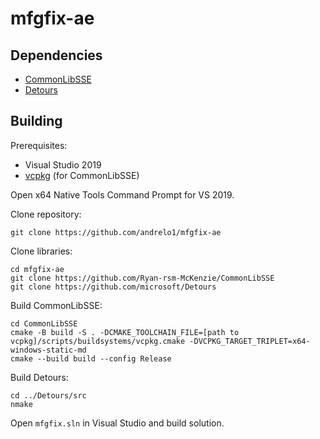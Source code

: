 # mfgfix-ae

## Dependencies
- [CommonLibSSE](https://github.com/Ryan-rsm-McKenzie/CommonLibSSE)
- [Detours](https://github.com/microsoft/Detours)
## Building
Prerequisites:
- Visual Studio 2019
- [vcpkg](https://github.com/microsoft/vcpkg) (for CommonLibSSE)

Open x64 Native Tools Command Prompt for VS 2019.

Clone repository:
```
git clone https://github.com/andrelo1/mfgfix-ae
```
Clone libraries:
```
cd mfgfix-ae
git clone https://github.com/Ryan-rsm-McKenzie/CommonLibSSE
git clone https://github.com/microsoft/Detours
```
Build CommonLibSSE:
```
cd CommonLibSSE
cmake -B build -S . -DCMAKE_TOOLCHAIN_FILE=[path to vcpkg]/scripts/buildsystems/vcpkg.cmake -DVCPKG_TARGET_TRIPLET=x64-windows-static-md
cmake --build build --config Release
```
Build Detours:
```
cd ../Detours/src
nmake
```
Open `mfgfix.sln` in Visual Studio and build solution.
